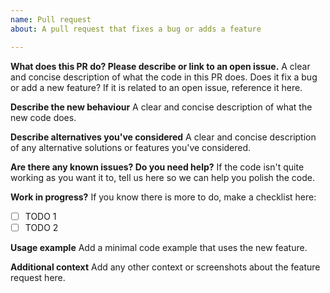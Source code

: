 ```yaml
---
name: Pull request 
about: A pull request that fixes a bug or adds a feature

---
```


**What does this PR do? Please describe or link to an open issue.**
A clear and concise description of what the code in this PR does. Does it fix a bug or add a new feature?
If it is related to an open issue, reference it here.

**Describe the new behaviour**
A clear and concise description of what the new code does.

**Describe alternatives you've considered**
A clear and concise description of any alternative solutions or features you've considered.

**Are there any known issues? Do you need help?**
If the code isn't quite working as you want it to, tell us here so we can help you polish the code.

**Work in progress?**
If you know there is more to do, make a checklist here:
- [ ] TODO 1
- [ ] TODO 2

**Usage example**
Add a minimal code example that uses the new feature.

**Additional context**
Add any other context or screenshots about the feature request here.
